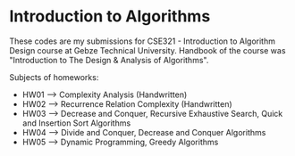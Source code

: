# Introduction to Algorithms

These codes are my submissions for CSE321 - Introduction to Algorithm Design course at Gebze Technical University.
Handbook of the course was "Introduction to The Design & Analysis of Algorithms".

Subjects of homeworks:
- HW01 --> Complexity Analysis (Handwritten)
- HW02 --> Recurrence Relation Complexity (Handwritten)
- HW03 --> Decrease and Conquer, Recursive Exhaustive Search, Quick and Insertion Sort Algorithms
- HW04 --> Divide and Conquer, Decrease and Conquer Algorithms
- HW05 --> Dynamic Programming, Greedy Algorithms
